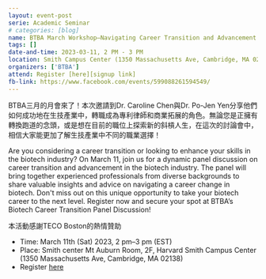 ```yaml
---
layout: event-post
serie: Academic Seminar
# categories: [blog]
name: BTBA March Workshop—Navigating Career Transition and Advancement in Biotech Industry
tags: []
date-and-time: 2023-03-11, 2 PM - 3 PM
location: Smith Campus Center (1350 Massachusetts Ave, Cambridge, MA 02138)
organizers: ['BTBA']
attend: Register [here][signup link]
fb-link: https://www.facebook.com/events/599088261594549/
---
```


BTBA三月的月會來了！本次邀請到Dr. Caroline Chen與Dr. Po-Jen Yen分享他們如何成功地在生技產業中，轉職成為專利律師和商業拓展的角色。無論您是正擁有轉換跑道的念頭，或是想在目前的職位上探索新的斜槓人生，在這次的討論會中，相信大家能更加了解生技產業中不同的職業選擇！

Are you considering a career transition or looking to enhance your skills in the biotech industry? On March 11, join us for a dynamic panel discussion on career transition and advancement in the biotech industry. The panel will bring together experienced professionals from diverse backgrounds to share valuable insights and advice on navigating a career change in biotech. Don't miss out on this unique opportunity to take your biotech career to the next level. Register now and secure your spot at BTBA’s Biotech Career Transition Panel Discussion!

本活動感謝TECO Boston的熱情贊助

- Time: March 11th (Sat) 2023, 2 pm–3 pm (EST)
- Place: Smith center Mt Auburn Room, 2F, Harvard Smith Campus Center (1350 Massachusetts Ave, Cambridge, MA 02138)
- Register [here][signup link]

[signup link]: https://forms.gle/Sop3WvWsyQuArDJE7
